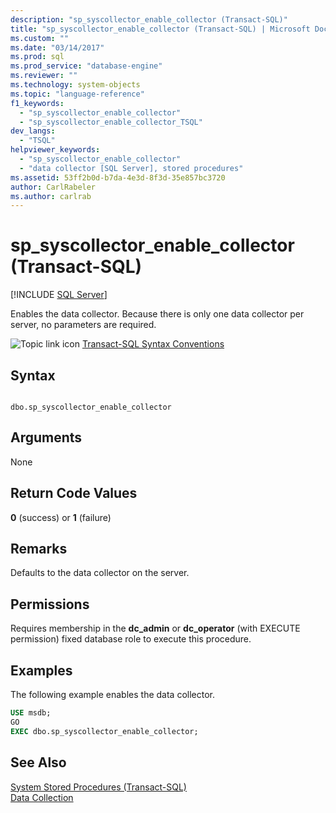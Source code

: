 ```yaml
---
description: "sp_syscollector_enable_collector (Transact-SQL)"
title: "sp_syscollector_enable_collector (Transact-SQL) | Microsoft Docs"
ms.custom: ""
ms.date: "03/14/2017"
ms.prod: sql
ms.prod_service: "database-engine"
ms.reviewer: ""
ms.technology: system-objects
ms.topic: "language-reference"
f1_keywords: 
  - "sp_syscollector_enable_collector"
  - "sp_syscollector_enable_collector_TSQL"
dev_langs: 
  - "TSQL"
helpviewer_keywords: 
  - "sp_syscollector_enable_collector"
  - "data collector [SQL Server], stored procedures"
ms.assetid: 53ff2b0d-b7da-4e3d-8f3d-35e857bc3720
author: CarlRabeler
ms.author: carlrab
---
```

# sp_syscollector_enable_collector (Transact-SQL)
[!INCLUDE [SQL Server](../../includes/applies-to-version/sqlserver.md)]

  Enables the data collector. Because there is only one data collector per server, no parameters are required.  
  
 ![Topic link icon](../../database-engine/configure-windows/media/topic-link.gif "Topic link icon") [Transact-SQL Syntax Conventions](../../t-sql/language-elements/transact-sql-syntax-conventions-transact-sql.md)  
  
## Syntax  
  
```  
  
dbo.sp_syscollector_enable_collector   
```  
  
## Arguments  
 None  
  
## Return Code Values  
 **0** (success) or **1** (failure)  
  
## Remarks  
 Defaults to the data collector on the server.  
  
## Permissions  
 Requires membership in the **dc_admin** or **dc_operator** (with EXECUTE permission) fixed database role to execute this procedure.  
  
## Examples  
 The following example enables the data collector.  
  
```sql  
USE msdb;  
GO  
EXEC dbo.sp_syscollector_enable_collector;  
```  
  
## See Also  
 [System Stored Procedures &#40;Transact-SQL&#41;](../../relational-databases/system-stored-procedures/system-stored-procedures-transact-sql.md)   
 [Data Collection](../../relational-databases/data-collection/data-collection.md)  
  
  
